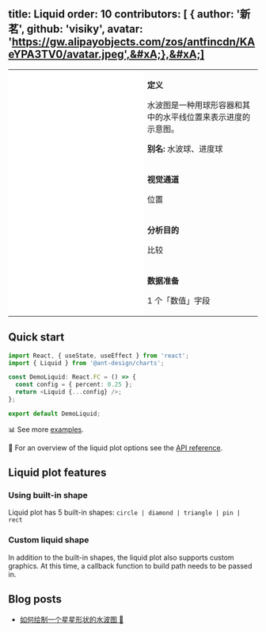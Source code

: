 

## title: Liquid&#xA;order: 10&#xA;contributors:&#xA;\[&#xA;{&#xA;author: '新茗',&#xA;github: 'visiky',&#xA;avatar: 'https://gw.alipayobjects.com/zos/antfincdn/KAeYPA3TV0/avatar.jpeg',&#xA;},&#xA;]

<div class="manual-docs">

 <div data-card-type="block" data-lake-card="table" id="pLwYV" class="">
    <table class="lake-table" style="width: 100%; outline: none; border-collapse: collapse;">
      <colgroup>
        <col width="425" span="1">
        <col width="340" span="1">
      </colgroup>
      <tbody>
        <tr style="height: 33px;">
          <td colspan="1" rowspan="4" style="background:#fff">
            <playground path='progress-plots/liquid/demo/basic.ts'></playground>
          </td>
          <td class="style1">
          <p><strong>定义</strong></p>
            <p><span class="lake-fontsize-12">水波图是一种用球形容器和其中的水平线位置来表示进度的示意图。</span></p>
            <p><strong>别名: </strong><span class="lake-fontsize-12">水波球、进度球</span></p>
          </td>
        </tr>
        <tr style="height: 33px;">
          <td class="style1">
            <p><strong>视觉通道</strong></p>
            <p><span class="lake-fontsize-12">位置</span></p>
          </td>
        </tr>
        <tr style="height: 33px;">
          <td colspan="1">
            <p><strong>分析目的</strong></p>
            <p><span class="lake-fontsize-12">比较</span></p>
          </td>
        </tr>
        <tr style="height: 33px;">
          <td colspan="1">
            <p><strong>数据准备</strong></p>
            <p><span class="lake-fontsize-12">1 个「数值」字段</span></p>
          </td>
        </tr>
      </tbody>
    </table>
  </div>

## Quick start

<div class='sign'>

```ts
import React, { useState, useEffect } from 'react';
import { Liquid } from '@ant-design/charts';

const DemoLiquid: React.FC = () => {
  const config = { percent: 0.25 };
  return <Liquid {...config} />;
};

export default DemoLiquid;


```

</div>

📊 See more <a href="/en/examples/progress-plots/liquid" target='blank'>examples</a>.

🎨 For an overview of the liquid plot options see the [API reference](/en/docs/api/plots/liquid).

## Liquid plot features

### Using built-in shape

Liquid plot has 5 built-in shapes: `circle | diamond | triangle | pin | rect`

<playground path='progress-plots/liquid/demo/diamond.ts' rid='rect1'></playground>

### Custom liquid shape

In addition to the built-in shapes, the liquid plot also supports custom graphics. At this time, a callback function to build path needs to be passed in.

<playground path='progress-plots/liquid/demo/outline-style.ts' rid='rect2'></playground>

</div>

## Blog posts

*   [如何绘制一个星星形状的水波图 🌟](https://www.yuque.com/antv/g2plot/vww7eq#zK8bt)
